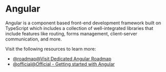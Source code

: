 # Angular

Angular is a component based front-end development framework built on TypeScript which includes a collection of well-integrated libraries that include features like routing, forms management, client-server communication, and more.

Visit the following resources to learn more:

- [@roadmap@Visit Dedicated Angular Roadmap](/angular)
- [@official@Official - Getting started with Angular](https://angular.io/start)
